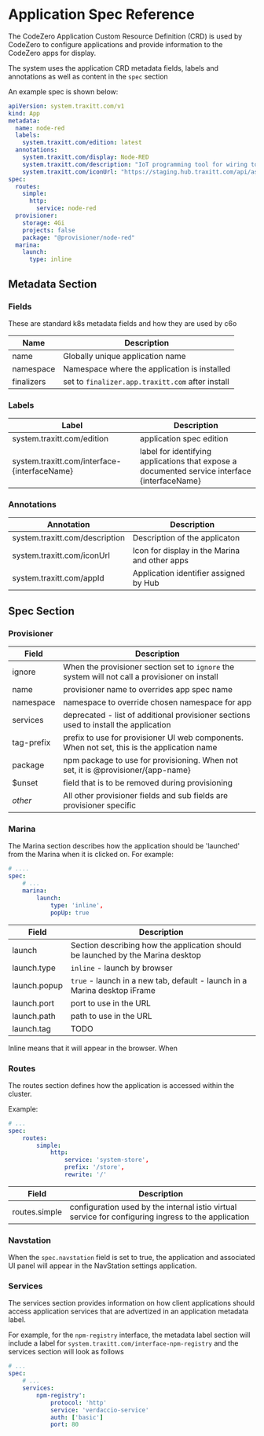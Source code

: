 # Application Spec Reference

The CodeZero Application Custom Resource Definition (CRD) is used by CodeZero to configure applications and provide information to the CodeZero apps for display.

The system uses the application CRD metadata fields, labels and annotations as well as content in the `spec` section

An example spec is shown below:

```yaml
apiVersion: system.traxitt.com/v1
kind: App
metadata:
  name: node-red
  labels:
    system.traxitt.com/edition: latest
  annotations:
    system.traxitt.com/display: Node-RED
    system.traxitt.com/description: "IoT programming tool for wiring together hardware devices, APIs and online services."
    system.traxitt.com/iconUrl: "https://staging.hub.traxitt.com/api/assets/apps/01E8Q6AARJG3Q6XWEVDD7FYZ9V/icon"
spec:
  routes:
    simple:
      http:
        service: node-red
  provisioner:
    storage: 4Gi
    projects: false
    package: "@provisioner/node-red"
  marina:
    launch:
      type: inline
```

## Metadata Section

### Fields

These are standard k8s metadata fields and how they are used by c6o

| Name      | Description                                  |
|-----------|----------------------------------------------|
| name      | Globally unique application name             |
| namespace | Namespace where the application is installed |
| finalizers | set to `finalizer.app.traxitt.com` after install |

### Labels

| Label                          | Description                                   |
|--------------------------------|-----------------------------------------------|
| system.traxitt.com/edition     | application spec edition                      |
| system.traxitt.com/interface-{interfaceName} | label for identifying applications that expose a documented service interface {interfaceName} |

### Annotations

| Annotation                     | Description |
|--------------------------------|-----------------------------------------------|
| system.traxitt.com/description | Description of the applicaton                 |
| system.traxitt.com/iconUrl     | Icon for display in the Marina and other apps |
| system.traxitt.com/appId | Application identifier assigned by Hub |


## Spec Section

### Provisioner

| Field | Description |
|-------|-----------------------------------------------|
| ignore | When the provisioner section set to `ignore` the system will not call a provisioner on install |
| name | provisioner name to overrides app spec name |
| namespace | namespace to override chosen namespace for app |
| services | deprecated - list of additional provisioner sections used to install the application |
| tag-prefix | prefix to use for provisioner UI web components.  When not set, this is the application name |
| package | npm package to use for provisioning.  When not set, it is @provisioner/{app-name} |
| $unset | field that is to be removed during provisioning |
| *other* | All other provisioner fields and sub fields are provisioner specific |

### Marina

The Marina section describes how the application should be 'launched' from the Marina when it is clicked on.  For example:

```yaml
# ....
spec:
    # ...
    marina:
        launch:
            type: 'inline',
            popUp: true
```

| Field | Description |
|-------|-----------------------------------------------|
| launch | Section describing how the application should be launched by the Marina desktop |
| launch.type | `inline` - launch by browser |
| launch.popup | `true` - launch in a new tab, default - launch in a Marina desktop iFrame |
| launch.port | port to use in the URL |
| launch.path | path to use in the URL |
| launch.tag | TODO |

Inline means that it will appear in the browser.  When 

### Routes

The routes section defines how the application is accessed within the cluster.

Example:

```yaml
# ...
spec:
    routes:
        simple:
            http:
                service: 'system-store',
                prefix: '/store',
                rewrite: '/'
```

| Field | Description |
|-------|-----------------------------------------------|
| routes.simple | configuration used by the internal istio virtual service for configuring ingress to the application |

### Navstation

When the `spec.navstation` field is set to true, the application and associated UI panel will appear in the NavStation settings application.

### Services

The services section provides information on how client applications should access application services that are advertized in an application metadata label.

For example, for the `npm-registry` interface, the metadata label section will include a label for `system.traxitt.com/interface-npm-registry` and the services section will look as follows

```yaml
# ...
spec:
    # ...
    services:
        npm-registry':
            protocol: 'http'
            service: 'verdaccio-service'
            auth: ['basic']
            port: 80
```

